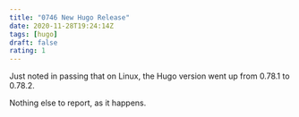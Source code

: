 ```yaml
---
title: "0746 New Hugo Release"
date: 2020-11-28T19:24:14Z
tags: [hugo]
draft: false
rating: 1
---
```

Just noted in passing that on Linux, the Hugo version went up from 0.78.1 to 0.78.2.

Nothing else to report, as it happens.